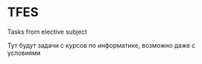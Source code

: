 # TFES
Tasks from elective subject

Тут будут задачи с курсов по информатике, возможно даже с условиями
